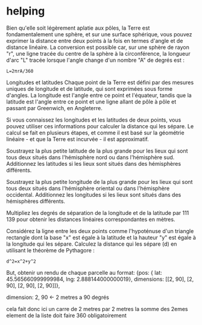 # helping
Bien qu'elle soit légèrement aplatie aux pôles, la Terre est fondamentalement une sphère, et sur une surface sphérique, vous pouvez exprimer la distance entre deux points à la fois en termes d'angle et de distance linéaire. La conversion est possible car, sur une sphère de rayon "r", une ligne tracée du centre de la sphère à la circonférence, la longueur d'arc "L" tracée lorsque l'angle change d'un nombre "A" de degrés est :

```
L=2πrA/360
```

Longitudes et latitudes
Chaque point de la Terre est défini par des mesures uniques de longitude et de latitude, qui sont exprimées sous forme d'angles. La longitude est l'angle entre ce point et l'équateur, tandis que la latitude est l'angle entre ce point et une ligne allant de pôle à pôle et passant par Greenwich, en Angleterre.

Si vous connaissez les longitudes et les latitudes de deux points, vous pouvez utiliser ces informations pour calculer la distance qui les sépare. Le calcul se fait en plusieurs étapes, et comme il est basé sur la géométrie linéaire - et que la Terre est incurvée - il est approximatif.

Soustrayez la plus petite latitude de la plus grande pour les lieux qui sont tous deux situés dans l'hémisphère nord ou dans l'hémisphère sud. Additionnez les latitudes si les lieux sont situés dans des hémisphères différents.

Soustrayez la plus petite longitude de la plus grande pour les lieux qui sont tous deux situés dans l'hémisphère oriental ou dans l'hémisphère occidental. Additionnez les longitudes si les lieux sont situés dans des hémisphères différents.

Multipliez les degrés de séparation de la longitude et de la latitude par 111 139 pour obtenir les distances linéaires correspondantes en mètres.

Considérez la ligne entre les deux points comme l'hypoténuse d'un triangle rectangle dont la base "x" est égale à la latitude et la hauteur "y" est égale à la longitude qui les sépare. Calculez la distance qui les sépare (d) en utilisant le théorème de Pythagore :

```
d^2=x^2+y^2
```

But, obtenir un rendu de chaque parcelle au format: {pos: { lat: 45.565660999999984, lng: 2.888144000000019}, dimensions: [[2, 90], [2, 90], [2, 90], [2, 90]]},

dimension: 2, 90 <- 2 metres a 90 degrés

cela fait donc ici un carre de 2 metres par 2 metres
la somme des 2emes element de la liste doit faire 360 obligatoirement


